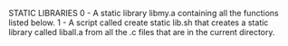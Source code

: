 STATIC LIBRARIES 0 - A static library libmy.a containing all the functions listed below. 1 - A script called create static lib.sh that creates a static library called liball.a from all the .c files that are in the current directory.
